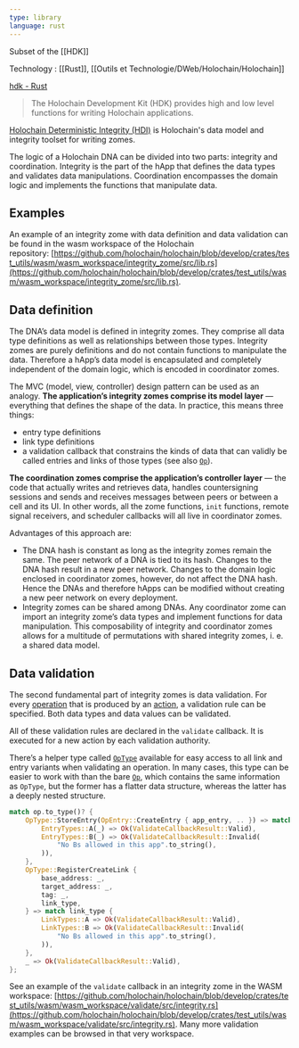 ```yaml
---
type: library
language: rust
---
```


Subset of the [[HDK]]

Technology : [[Rust]], [[Outils et Technologie/DWeb/Holochain/Holochain]]

[hdk - Rust](https://docs.rs/hdk/latest/hdk/)
> The Holochain Development Kit (HDK) provides high and low level functions for writing Holochain applications.

[Holochain Deterministic Integrity (HDI)](https://docs.rs/hdi/latest/hdi/) is Holochain's data model and integrity toolset for writing zomes.

The logic of a Holochain DNA can be divided into two parts: integrity and coordination. Integrity is the part of the hApp that defines the data types and validates data manipulations. Coordination encompasses the domain logic and implements the functions that manipulate data.

## Examples

An example of an integrity zome with data definition and data validation can be found in the wasm workspace of the Holochain repository: [https://github.com/holochain/holochain/blob/develop/crates/test_utils/wasm/wasm_workspace/integrity_zome/src/lib.rs](https://github.com/holochain/holochain/blob/develop/crates/test_utils/wasm/wasm_workspace/integrity_zome/src/lib.rs).

## Data definition

The DNA’s data model is defined in integrity zomes. They comprise all data type definitions as well as relationships between those types. Integrity zomes are purely definitions and do not contain functions to manipulate the data. Therefore a hApp’s data model is encapsulated and completely independent of the domain logic, which is encoded in coordinator zomes.

The MVC (model, view, controller) design pattern can be used as an analogy. **The application’s integrity zomes comprise its model layer** — everything that defines the shape of the data. In practice, this means three things:

-   entry type definitions
-   link type definitions
-   a validation callback that constrains the kinds of data that can validly be called entries and links of those types (see also [`Op`](https://docs.rs/hdi/0.2.1/hdi/prelude/enum.Op.html)).

**The coordination zomes comprise the application’s controller layer** — the code that actually writes and retrieves data, handles countersigning sessions and sends and receives messages between peers or between a cell and its UI. In other words, all the zome functions, `init` functions, remote signal receivers, and scheduler callbacks will all live in coordinator zomes.

Advantages of this approach are:

-   The DNA hash is constant as long as the integrity zomes remain the same. The peer network of a DNA is tied to its hash. Changes to the DNA hash result in a new peer network. Changes to the domain logic enclosed in coordinator zomes, however, do not affect the DNA hash. Hence the DNAs and therefore hApps can be modified without creating a new peer network on every deployment.
-   Integrity zomes can be shared among DNAs. Any coordinator zome can import an integrity zome’s data types and implement functions for data manipulation. This composability of integrity and coordinator zomes allows for a multitude of permutations with shared integrity zomes, i. e. a shared data model.

## Data validation

The second fundamental part of integrity zomes is data validation. For every [operation](https://docs.rs/hdi/0.2.1/hdi/prelude/enum.Op.html) that is produced by an [action](https://docs.rs/hdi/0.2.1/hdi/prelude/enum.Action.html), a validation rule can be specified. Both data types and data values can be validated.

All of these validation rules are declared in the `validate` callback. It is executed for a new action by each validation authority.

There’s a helper type called [`OpType`](https://docs.rs/hdi/0.2.1/hdi/prelude/enum.OpType.html) available for easy access to all link and entry variants when validating an operation. In many cases, this type can be easier to work with than the bare [`Op`](https://docs.rs/hdi/0.2.1/hdi/prelude/enum.Op.html), which contains the same information as `OpType`, but the former has a flatter data structure, whereas the latter has a deeply nested structure.

```rust
match op.to_type()? {
    OpType::StoreEntry(OpEntry::CreateEntry { app_entry, .. }) => match app_entry {
        EntryTypes::A(_) => Ok(ValidateCallbackResult::Valid),
        EntryTypes::B(_) => Ok(ValidateCallbackResult::Invalid(
            "No Bs allowed in this app".to_string(),
        )),
    },
    OpType::RegisterCreateLink {
        base_address: _,
        target_address: _,
        tag: _,
        link_type,
    } => match link_type {
        LinkTypes::A => Ok(ValidateCallbackResult::Valid),
        LinkTypes::B => Ok(ValidateCallbackResult::Invalid(
            "No Bs allowed in this app".to_string(),
        )),
    },
    _ => Ok(ValidateCallbackResult::Valid),
};
```

See an example of the `validate` callback in an integrity zome in the WASM workspace: [https://github.com/holochain/holochain/blob/develop/crates/test_utils/wasm/wasm_workspace/validate/src/integrity.rs](https://github.com/holochain/holochain/blob/develop/crates/test_utils/wasm/wasm_workspace/validate/src/integrity.rs). Many more validation examples can be browsed in that very workspace.
